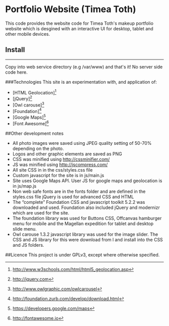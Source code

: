 # Portfolio Website (Timea Toth)

This code provides the website code for Timea Toth's makeup portfolio website which is desgined with an interactive UI for desktop, tablet and other mobile devices. 

## Install
-------
Copy into web service directory (e.g /var/www) and that's it! No server side code here.

###Technologies
This site is an experimentation with, and application of:

- [HTML Geolocation][^html5]
- [jQuery][^jquery]
- [Owl carouse][^owlcarouse]
- [Foundation][^foundation]
- [Google Maps][^gmaps]
- [Font Awesome][^fontawesome]

[^owlcarouse]: http://www.owlgraphic.com/owlcarousel
[^foundation]: http://foundation.zurb.com/develop/download.html
[^jquery]: http://jquery.com
[^gmaps]: https://developers.google.com/maps
[^fontawesome]: http://fontawesome.io
[^HTML5]: http://www.w3schools.com/html/html5_geolocation.asp


##Other development notes
- All photo images were saved using JPEG quality setting of 50-70% depending on the photo.
- Logos and other graphic elements are saved as PNG
- CSS was minified using http://cssminifier.com/
- JS was minified using http://jscompress.com/ 
- All site CSS in in the css/styles.css file
- Custom javascript for the site is in js/main.js
- Site uses Google Maps API. User JS for google maps and geolocation is in js/map.js 
- Non web safe fonts are in the fonts folder and are defined in the styles.css file
jQuery is used for advanced CSS and HTML
- The “complete” Foundation CSS and javascript toolkit 5.2.2 was downloaded and used. Foundation also included jQuery and modernizr which are used for the site. 
- The foundation library was used for Buttons CSS, Offcanvas hamburger menu for mobile and the Magellan expedition for tablet and desktop slide menu.
- Owl carouse 1.3.2 javascript library was used for the image slider. The CSS and JS library for this were download from l  and install into the CSS and JS folders.

##Licence
This project is under GPLv3, except where otherwise specified.

